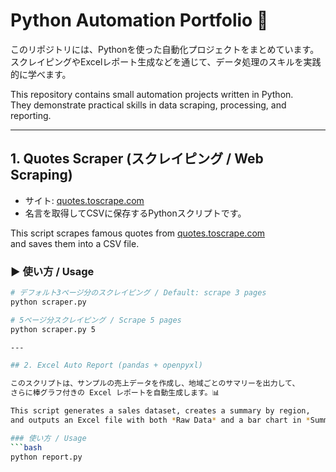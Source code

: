 # Python Automation Portfolio 🚀

このリポジトリには、Pythonを使った自動化プロジェクトをまとめています。  
スクレイピングやExcelレポート生成などを通じて、データ処理のスキルを実践的に学べます。

This repository contains small automation projects written in Python.  
They demonstrate practical skills in data scraping, processing, and reporting.

---

## 1. Quotes Scraper (スクレイピング / Web Scraping)

- サイト: [quotes.toscrape.com](https://quotes.toscrape.com)  
- 名言を取得してCSVに保存するPythonスクリプトです。

This script scrapes famous quotes from [quotes.toscrape.com](https://quotes.toscrape.com)  
and saves them into a CSV file.

### ▶ 使い方 / Usage
```bash
# デフォルト3ページ分のスクレイピング / Default: scrape 3 pages
python scraper.py

# 5ページ分スクレイピング / Scrape 5 pages
python scraper.py 5

---

## 2. Excel Auto Report (pandas + openpyxl)

このスクリプトは、サンプルの売上データを作成し、地域ごとのサマリーを出力して、
さらに棒グラフ付きの Excel レポートを自動生成します。📊

This script generates a sales dataset, creates a summary by region,
and outputs an Excel file with both *Raw Data* and a bar chart in *Summary*.

### 使い方 / Usage
```bash
python report.py



